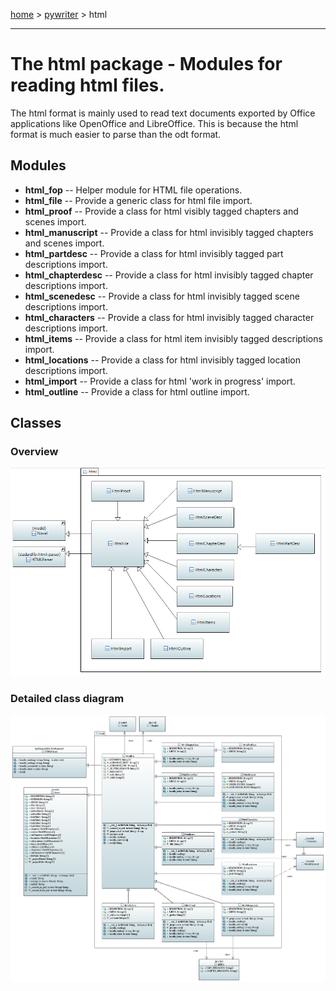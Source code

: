 [home](../../index) > [pywriter](pywriter) > html

---

# The html package - Modules for reading html files.

The html format is mainly used to read text documents exported by Office 
applications like OpenOffice and LibreOffice. This is because the html format 
is much easier to parse than the odt format.

## Modules
 
- **html_fop** -- Helper module for HTML file operations.
- **html_file** -- Provide a generic class for html file import.
- **html_proof** -- Provide a class for html visibly tagged chapters and scenes import.
- **html_manuscript** -- Provide a class for html invisibly tagged chapters and scenes import.
- **html_partdesc** -- Provide a class for html invisibly tagged part descriptions import.
- **html_chapterdesc** -- Provide a class for html invisibly tagged chapter descriptions import.
- **html_scenedesc** -- Provide a class for html invisibly tagged scene descriptions import.
- **html_characters** -- Provide a class for html invisibly tagged character descriptions import.
- **html_items** -- Provide a class for html item invisibly tagged descriptions import.
- **html_locations** -- Provide a class for html invisibly tagged location descriptions import.
- **html_import** -- Provide a class for html 'work in progress' import.
- **html_outline** -- Provide a class for html outline import.

## Classes

### Overview

![html package class diagram](img/html_package_class_diagram.png)

### Detailed class diagram

![html package detailed class diagram](img/html_package_detailed_class_diagram.png)